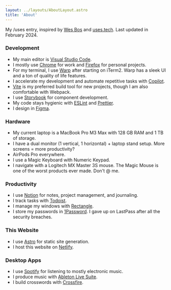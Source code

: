 ```yaml
---
layout: ../layouts/AboutLayout.astro
title: 'About'
---
```


My /uses entry, inspired by [Wes Bos](https://wesbos.com/uses) and [uses.tech](https://uses.tech/). Last updated in February 2024.

### Development

- My main editor is [Visual Studio Code](https://code.visualstudio.com/).
- I mostly use [Chrome](https://www.google.com/chrome/) for work and [Firefox](https://www.mozilla.org/en-US/firefox/new/) for personal projects.
- For my terminal, I use [Warp](https://warp.dev/) after starting on iTerm2. Warp has a sleek UI and a ton of quality of life features.
- I accelerate my development and automate repetitive tasks with [Copilot](https://copilot.github.com/).
- [Vite](https://vitejs.dev/) is my preferred build tool for new projects, though I am also comfortable with Webpack.
- I use [Storybook](https://storybook.js.org/) for component development.
- My code stays hygienic with [ESLint](https://eslint.org/) and [Prettier](https://prettier.io/).
- I design in [Figma](https://www.figma.com/).

### Hardware

- My current laptop is a MacBook Pro M3 Max with 128 GB RAM and 1 TB of storage.
- I have a dual monitor (1 vertical, 1 horizontal) + laptop stand setup. More screens = more productivity?
- AirPods Pro everywhere.
- I use a Magic Keyboard with Numeric Keypad.
- I navigate with a Logitech MX Master 3S mouse. The Magic Mouse is one of the worst products ever made. Don't @ me.

### Productivity

- I use [Notion](https://www.notion.so/) for notes, project management, and journaling.
- I track tasks with [Todoist](https://todoist.com/).
- I manage my windows with [Rectangle](https://rectangleapp.com/).
- I store my passwords in [1Password](https://1password.com/). I gave up on LastPass after all the security breaches.

### This Website

- I use [Astro](https://astro.build/) for static site generation.
- I host this website on [Netlify](https://www.netlify.com/).

### Desktop Apps

- I use [Spotify](https://www.spotify.com/) for listening to mostly electronic music.
- I produce music with [Ableton Live Suite](https://www.ableton.com/en/live/).
- I build crosswords with [Crossfire](https://beekeeperlabs.com/crossfire/).
